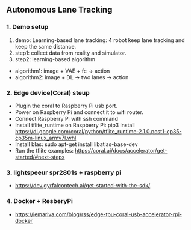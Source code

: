 ## Autonomous Lane Tracking
### 1. Demo setup 
1. demo: Learning-based lane tracking: 4 robot keep lane tracking and keep the same distance.
2. step1: collect data from reality and simulator.
3. step2: learning-based algorithm
* algorithm1: image + VAE + fc -> action
* algorithm2: image + DL -> two lanes -> action
 
### 2. Edge device(Coral) steup
* Plugin the coral to Raspberry Pi usb port.
* Power on Raspberry Pi and connect it to wifi router.
* Connect Raspberry Pi with ssh command
* Install tflite_runtime on Raspberry Pi: pip3 install https://dl.google.com/coral/python/tflite_runtime-2.1.0.post1-cp35-cp35m-linux_armv7l.whl
* Install blas: sudo apt-get install libatlas-base-dev
* Run the tflite examples: https://coral.ai/docs/accelerator/get-started/#next-steps

### 3. lightspeeur spr2801s + raspberry pi
* https://dev.gyrfalcontech.ai/get-started-with-the-sdk/

### 4. Docker + ResberyPi
* https://lemariva.com/blog/rss/edge-tpu-coral-usb-accelerator-rpi-docker
